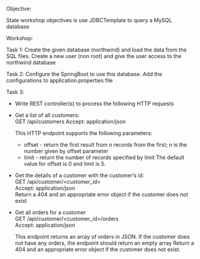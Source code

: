 Objective:

State workshop objectives is use JDBCTemplate to query a MySQL database


Workshop:

Task 1:
Create the given database (northwind) and load the data from the SQL files.
Create a new user (non root) and give the user access to the northwind database


Task 2:
Configure the SpringBoot to use this database. Add the configurations to application.properties file

Task 3:
- Write REST controller(s) to process the following HTTP requests 

- Get a list of all customers:<br>
    GET /api/customers
    Accept: application/json
    
    This HTTP endpoint supports the following parameters:
    - offset - return the first result from n records from the first; n is the number given by offset parameter
    - limit - return the number of records specified by limit
    The default value for offset is 0 and limit is 5.

- Get the details of a customer with the customer’s id:<br>
    GET /api/customer/<customer_id><br>
    Accept: application/json<br>
    Return a 404 and an appropriate error object if the customer does not exist

- Get all orders for a customer<br>
    GET /api/customer/<customer_id>/orders<br>
    Accept: application/json<br>

    This endpoint returns an array of orders in JSON. If the customer does not have any orders, the endpoint should return an empty array
    Return a 404 and an appropriate error object if the customer does not exist.

